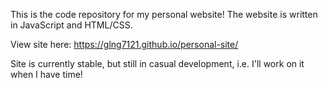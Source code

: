 This is the code repository for my personal website! The website is written in JavaScript and HTML/CSS.

View site here: https://glng7121.github.io/personal-site/

Site is currently stable, but still in casual development, i.e. I'll work on it when I have time!
